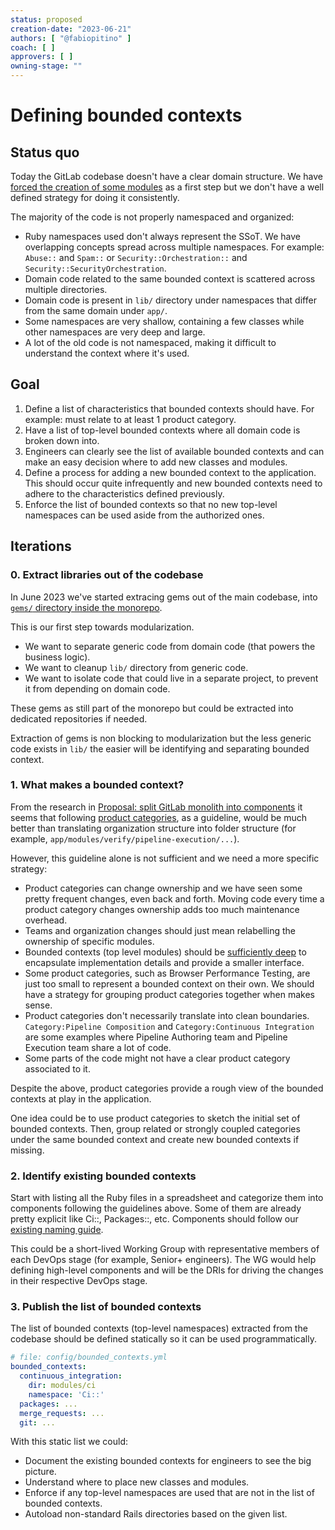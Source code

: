 ```yaml
---
status: proposed
creation-date: "2023-06-21"
authors: [ "@fabiopitino" ]
coach: [ ]
approvers: [ ]
owning-stage: ""
---
```


# Defining bounded contexts

## Status quo

Today the GitLab codebase doesn't have a clear domain structure.
We have [forced the creation of some modules](https://gitlab.com/gitlab-org/gitlab/-/issues/212156)
as a first step but we don't have a well defined strategy for doing it consistently.

The majority of the code is not properly namespaced and organized:

- Ruby namespaces used don't always represent the SSoT. We have overlapping concepts spread across multiple
  namespaces. For example: `Abuse::` and `Spam::` or `Security::Orchestration::` and `Security::SecurityOrchestration`.
- Domain code related to the same bounded context is scattered across multiple directories.
- Domain code is present in `lib/` directory under namespaces that differ from the same domain under `app/`.
- Some namespaces are very shallow, containing a few classes while other namespaces are very deep and large.
- A lot of the old code is not namespaced, making it difficult to understand the context where it's used.

## Goal

1. Define a list of characteristics that bounded contexts should have. For example: must relate to at least 1 product category.
1. Have a list of top-level bounded contexts where all domain code is broken down into.
1. Engineers can clearly see the list of available bounded contexts and can make an easy decision where to add
   new classes and modules.
1. Define a process for adding a new bounded context to the application. This should occur quite infrequently
   and new bounded contexts need to adhere to the characteristics defined previously.
1. Enforce the list of bounded contexts so that no new top-level namespaces can be used aside from the authorized ones.

## Iterations

### 0. Extract libraries out of the codebase

In June 2023 we've started extracing gems out of the main codebase, into
[`gems/` directory inside the monorepo](https://gitlab.com/gitlab-org/gitlab/-/blob/4c6e120069abe751d3128c05ade45ea749a033df/doc/development/gems.md).

This is our first step towards modularization.

- We want to separate generic code from domain code (that powers the business logic).
- We want to cleanup `lib/` directory from generic code.
- We want to isolate code that could live in a separate project, to prevent it from depending on domain code.

These gems as still part of the monorepo but could be extracted into dedicated repositories if needed.

Extraction of gems is non blocking to modularization but the less generic code exists in `lib/` the
easier will be identifying and separating bounded context.

### 1. What makes a bounded context?

From the research in [Proposal: split GitLab monolith into components](https://gitlab.com/gitlab-org/gitlab/-/issues/365293)
it seems that following [product categories](https://handbook.gitlab.com/handbook/product/categories/#hierarchy), as a guideline,
would be much better than translating organization structure into folder structure (for example, `app/modules/verify/pipeline-execution/...`).

However, this guideline alone is not sufficient and we need a more specific strategy:

- Product categories can change ownership and we have seen some pretty frequent changes, even back and forth.
  Moving code every time a product category changes ownership adds too much maintenance overhead.
- Teams and organization changes should just mean relabelling the ownership of specific modules.
- Bounded contexts (top level modules) should be [sufficiently deep](../../../development/software_design.md#use-namespaces-to-define-bounded-contexts)
  to encapsulate implementation details and provide a smaller interface.
- Some product categories, such as Browser Performance Testing, are just too small to represent a bounded context on their own.
  We should have a strategy for grouping product categories together when makes sense.
- Product categories don't necessarily translate into clean boundaries.
  `Category:Pipeline Composition` and `Category:Continuous Integration` are some examples where Pipeline Authoring team
  and Pipeline Execution team share a lot of code.
- Some parts of the code might not have a clear product category associated to it.

Despite the above, product categories provide a rough view of the bounded contexts at play in the application.

One idea could be to use product categories to sketch the initial set of bounded contexts.
Then, group related or strongly coupled categories under the same bounded context and create new bounded contexts if missing.

### 2. Identify existing bounded contexts

Start with listing all the Ruby files in a spreadsheet and categorize them into components following the guidelines above.
Some of them are already pretty explicit like Ci::, Packages::, etc. Components should follow our
[existing naming guide](../../../development/software_design.md#use-namespaces-to-define-bounded-contexts).

This could be a short-lived Working Group with representative members of each DevOps stage (for example, Senior+ engineers).
The WG would help defining high-level components and will be the DRIs for driving the changes in their respective DevOps stage.

### 3. Publish the list of bounded contexts

The list of bounded contexts (top-level namespaces) extracted from the codebase should be defined statically so it can be
used programmatically.

```yaml
# file: config/bounded_contexts.yml
bounded_contexts:
  continuous_integration:
    dir: modules/ci
    namespace: 'Ci::'
  packages: ...
  merge_requests: ...
  git: ...
```

With this static list we could:

- Document the existing bounded contexts for engineers to see the big picture.
- Understand where to place new classes and modules.
- Enforce if any top-level namespaces are used that are not in the list of bounded contexts.
- Autoload non-standard Rails directories based on the given list.
